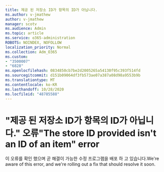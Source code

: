 ```yaml
---
title: 제공 된 저장소 ID가 항목의 ID가 아닙니다.
ms.author: v-jmathew
author: v-jmathew
manager: scotv
ms.audience: Admin
ms.topic: article
ms.service: o365-administration
ROBOTS: NOINDEX, NOFOLLOW
localization_priority: Normal
ms.collection: Adm_O365
ms.custom:
- "3500007"
- "6828"
ms.openlocfilehash: 0834850cb7be2d2005265a54130f95c393f514fd
ms.sourcegitcommit: d151b09064df3fb573ae07a387a08d98a9553b9b
ms.translationtype: MT
ms.contentlocale: ko-KR
ms.lasthandoff: 10/28/2020
ms.locfileid: "48785588"
---
```

# <a name="the-store-id-provided-isnt-an-id-of-an-item-error"></a><span data-ttu-id="aa49b-102">"제공 된 저장소 ID가 항목의 ID가 아닙니다." 오류</span><span class="sxs-lookup"><span data-stu-id="aa49b-102">"The store ID provided isn't an ID of an item" error</span></span>

<span data-ttu-id="aa49b-103">이 오류를 확인 했으며 곧 해결이 가능한 수정 프로그램을 배포 하 고 있습니다.</span><span class="sxs-lookup"><span data-stu-id="aa49b-103">We're aware of this error, and we're rolling out a fix that should resolve it soon.</span></span>

